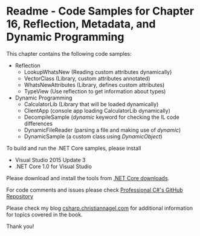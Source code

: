 # Readme - Code Samples for Chapter 16, Reflection, Metadata, and Dynamic Programming

This chapter contains the following code samples:

* Reflection
    * LookupWhatsNew (Reading custom attributes dynamically)
    * VectorClass (Library, custom attributes annotated)
    * WhatsNewAttributes (Library, defines custom attributes)
    * TypeView (Use reflection to get information about types)
* Dynamic Programming
    * CalculatorLib (Library that will be loaded dynamically)
    * ClientApp (console app loading CalculatorLib dynamically)
    * DecompileSample (*dynamic* keyword for checking the IL code differences
    * DynamicFileReader (parsing a file and making use of *dynamic*)
    * DynamicSample (a custom class using *DynamicObject*)

To build and run the .NET Core samples, please install
* Visual Studio 2015 Update 3
* .NET Core 1.0 for Visual Studio

Please download and install the tools from [.NET Core downloads](https://www.microsoft.com/net/core#windows).
 
For code comments and issues please check [Professional C#'s GitHub Repository](https://github.com/ProfessionalCSharp/ProfessionalCSharp6)

Please check my blog [csharp.christiannagel.com](https://csharp.christiannagel.com "csharp.christiannagel.com") for additional information for topics covered in the book.

Thank you!